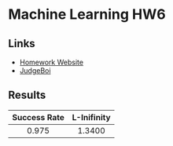# Machine Learning HW6

## Links

- [Homework Website](https://colab.research.google.com/drive/1ePbuJwBwVsHkfztpXKjKuqaEZ3h27F_A)
- [JudgeBoi](http://140.112.21.82:22224/leaderboard)

## Results

| Success Rate | L-Inifinity |
| :----------: | :---------: |
|    0.975     |   1.3400    |